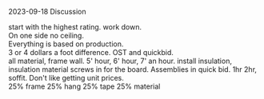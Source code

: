 2023-09-18 Discussion

start with the highest rating.  work down.  
On one side no ceiling.  
Everything is based on production.  
3 or 4 dollars a foot difference.
OST and quickbid.  
all material, frame wall. 5' hour, 6' hour, 7' an hour. 
install insulation, insulation material
screws in for the board. 
Assemblies in quick bid.  1hr 2hr, soffit. 
Don't like getting unit prices.  
25% frame
25% hang
25% tape
25% material